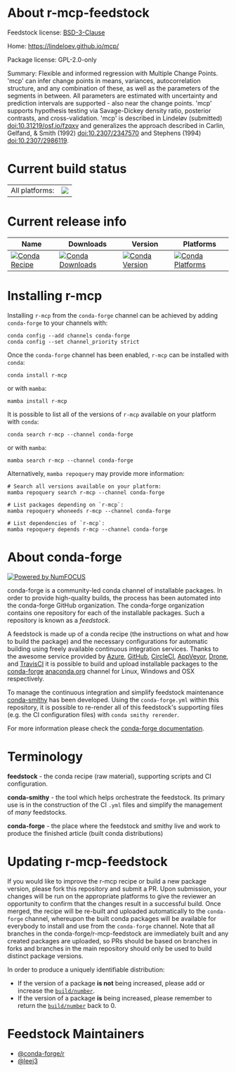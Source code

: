 About r-mcp-feedstock
=====================

Feedstock license: [BSD-3-Clause](https://github.com/conda-forge/r-mcp-feedstock/blob/main/LICENSE.txt)

Home: https://lindeloev.github.io/mcp/

Package license: GPL-2.0-only

Summary: Flexible and informed regression with Multiple Change Points. 'mcp' can infer change points in means, variances, autocorrelation structure, and any combination of these, as well as the parameters of the segments in between. All parameters are estimated with uncertainty and prediction intervals are supported - also near the change points. 'mcp' supports hypothesis testing via Savage-Dickey density ratio, posterior contrasts, and cross-validation. 'mcp' is described in Lindeløv (submitted) <doi:10.31219/osf.io/fzqxv> and generalizes the approach described in Carlin, Gelfand, & Smith (1992) <doi:10.2307/2347570> and Stephens (1994) <doi:10.2307/2986119>.

Current build status
====================


<table><tr><td>All platforms:</td>
    <td>
      <a href="https://dev.azure.com/conda-forge/feedstock-builds/_build/latest?definitionId=20065&branchName=main">
        <img src="https://dev.azure.com/conda-forge/feedstock-builds/_apis/build/status/r-mcp-feedstock?branchName=main">
      </a>
    </td>
  </tr>
</table>

Current release info
====================

| Name | Downloads | Version | Platforms |
| --- | --- | --- | --- |
| [![Conda Recipe](https://img.shields.io/badge/recipe-r--mcp-green.svg)](https://anaconda.org/conda-forge/r-mcp) | [![Conda Downloads](https://img.shields.io/conda/dn/conda-forge/r-mcp.svg)](https://anaconda.org/conda-forge/r-mcp) | [![Conda Version](https://img.shields.io/conda/vn/conda-forge/r-mcp.svg)](https://anaconda.org/conda-forge/r-mcp) | [![Conda Platforms](https://img.shields.io/conda/pn/conda-forge/r-mcp.svg)](https://anaconda.org/conda-forge/r-mcp) |

Installing r-mcp
================

Installing `r-mcp` from the `conda-forge` channel can be achieved by adding `conda-forge` to your channels with:

```
conda config --add channels conda-forge
conda config --set channel_priority strict
```

Once the `conda-forge` channel has been enabled, `r-mcp` can be installed with `conda`:

```
conda install r-mcp
```

or with `mamba`:

```
mamba install r-mcp
```

It is possible to list all of the versions of `r-mcp` available on your platform with `conda`:

```
conda search r-mcp --channel conda-forge
```

or with `mamba`:

```
mamba search r-mcp --channel conda-forge
```

Alternatively, `mamba repoquery` may provide more information:

```
# Search all versions available on your platform:
mamba repoquery search r-mcp --channel conda-forge

# List packages depending on `r-mcp`:
mamba repoquery whoneeds r-mcp --channel conda-forge

# List dependencies of `r-mcp`:
mamba repoquery depends r-mcp --channel conda-forge
```


About conda-forge
=================

[![Powered by
NumFOCUS](https://img.shields.io/badge/powered%20by-NumFOCUS-orange.svg?style=flat&colorA=E1523D&colorB=007D8A)](https://numfocus.org)

conda-forge is a community-led conda channel of installable packages.
In order to provide high-quality builds, the process has been automated into the
conda-forge GitHub organization. The conda-forge organization contains one repository
for each of the installable packages. Such a repository is known as a *feedstock*.

A feedstock is made up of a conda recipe (the instructions on what and how to build
the package) and the necessary configurations for automatic building using freely
available continuous integration services. Thanks to the awesome service provided by
[Azure](https://azure.microsoft.com/en-us/services/devops/), [GitHub](https://github.com/),
[CircleCI](https://circleci.com/), [AppVeyor](https://www.appveyor.com/),
[Drone](https://cloud.drone.io/welcome), and [TravisCI](https://travis-ci.com/)
it is possible to build and upload installable packages to the
[conda-forge](https://anaconda.org/conda-forge) [anaconda.org](https://anaconda.org/)
channel for Linux, Windows and OSX respectively.

To manage the continuous integration and simplify feedstock maintenance
[conda-smithy](https://github.com/conda-forge/conda-smithy) has been developed.
Using the ``conda-forge.yml`` within this repository, it is possible to re-render all of
this feedstock's supporting files (e.g. the CI configuration files) with ``conda smithy rerender``.

For more information please check the [conda-forge documentation](https://conda-forge.org/docs/).

Terminology
===========

**feedstock** - the conda recipe (raw material), supporting scripts and CI configuration.

**conda-smithy** - the tool which helps orchestrate the feedstock.
                   Its primary use is in the construction of the CI ``.yml`` files
                   and simplify the management of *many* feedstocks.

**conda-forge** - the place where the feedstock and smithy live and work to
                  produce the finished article (built conda distributions)


Updating r-mcp-feedstock
========================

If you would like to improve the r-mcp recipe or build a new
package version, please fork this repository and submit a PR. Upon submission,
your changes will be run on the appropriate platforms to give the reviewer an
opportunity to confirm that the changes result in a successful build. Once
merged, the recipe will be re-built and uploaded automatically to the
`conda-forge` channel, whereupon the built conda packages will be available for
everybody to install and use from the `conda-forge` channel.
Note that all branches in the conda-forge/r-mcp-feedstock are
immediately built and any created packages are uploaded, so PRs should be based
on branches in forks and branches in the main repository should only be used to
build distinct package versions.

In order to produce a uniquely identifiable distribution:
 * If the version of a package **is not** being increased, please add or increase
   the [``build/number``](https://docs.conda.io/projects/conda-build/en/latest/resources/define-metadata.html#build-number-and-string).
 * If the version of a package **is** being increased, please remember to return
   the [``build/number``](https://docs.conda.io/projects/conda-build/en/latest/resources/define-metadata.html#build-number-and-string)
   back to 0.

Feedstock Maintainers
=====================

* [@conda-forge/r](https://github.com/conda-forge/r/)
* [@leej3](https://github.com/leej3/)

